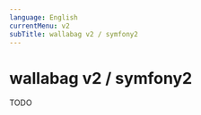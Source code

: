 ```yaml
---
language: English
currentMenu: v2
subTitle: wallabag v2 / symfony2
---
```


# wallabag v2 / symfony2

TODO